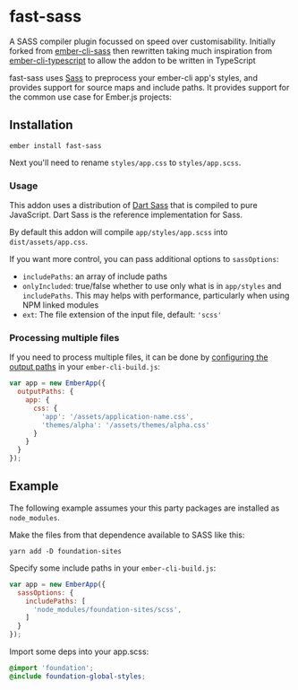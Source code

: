 # fast-sass

A SASS compiler plugin focussed on speed over customisability. Initially forked from [ember-cli-sass](https://github.com/adopted-ember-addons/ember-cli-sass) then rewritten taking much inspiration from [ember-cli-typescript](https://github.com/typed-ember/ember-cli-typescript/) to allow the addon to be written in TypeScript

fast-sass uses [Sass][] to preprocess your ember-cli app's styles, and provides support for source maps and include paths. It provides support for the common use case for Ember.js projects:

[Sass]: https://sass-lang.com/

## Installation

```
ember install fast-sass
```

Next you'll need to rename `styles/app.css` to `styles/app.scss`.

### Usage

This addon uses a distribution of [Dart Sass][] that is compiled to pure JavaScript. Dart Sass is the reference implementation for Sass.

[Dart Sass]: https://sass-lang.com/dart-sass

By default this addon will compile `app/styles/app.scss` into `dist/assets/app.css`.

If you want more control, you can pass additional options to `sassOptions`:

- `includePaths`: an array of include paths
- `onlyIncluded`: true/false whether to use only what is in `app/styles` and `includePaths`. This may helps with performance, particularly when using NPM linked modules
- `ext`: The file extension of the input file, default: `'scss'`

### Processing multiple files

If you need to process multiple files, it can be done by [configuring the output paths](http://ember-cli.com/user-guide/#configuring-output-paths) in your `ember-cli-build.js`:

```js
var app = new EmberApp({
  outputPaths: {
    app: {
      css: {
        'app': '/assets/application-name.css',
        'themes/alpha': '/assets/themes/alpha.css'
      }
    }
  }
});
```

## Example

The following example assumes your this party packages are installed as `node_modules`.

Make the files from that dependence available to SASS like this:

```shell
yarn add -D foundation-sites
```

Specify some include paths in your `ember-cli-build.js`:

```javascript
var app = new EmberApp({
  sassOptions: {
    includePaths: [
      'node_modules/foundation-sites/scss',
    ]
  }
});
```

Import some deps into your app.scss:

```scss
@import 'foundation';
@include foundation-global-styles;
```

